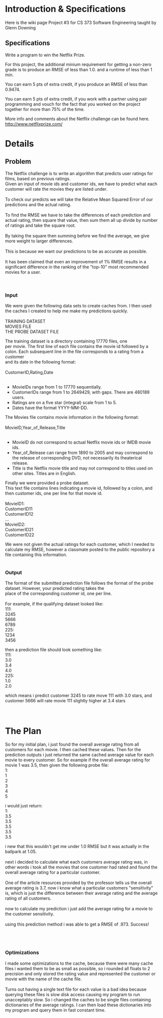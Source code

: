 # Introduction & Specifications #

Here is the wiki page Project #3 for CS 373 Software Engineering taught by Glenn Downing

<h2>Specifications </h2>
Write a program to win the Netflix Prize.

For this project, the additional minium requirement for getting a non-zero grade is to produce an RMSE of less than 1.0. and a runtime of less than 1 min.

You can earn 5 pts of extra credit, if you produce an RMSE of less than 0.9474.

You can earn 5 pts of extra credit, if you work with a partner using pair programming and vouch for the fact that you worked on the project together for more than 75% of the time.

More info and comments about the Netflix challenge can be found here. http://www.netflixprize.com/


# Details #

<h2>Problem</h2>
The Netflix challenge is to write an algorithm that predicts user ratings for films, based on previous ratings.
<br>
Given an input of movie ids and customer ids, we have to predict what each customer will rate the movies they are listed under.<br>
<br>
To check our predicts we will take the Relative Mean Squared Error of our predictions and the actual rating.<br>
<br>
To find the RMSE we have to take the differences of each prediction and actual rating, then square that value, then sum them all up divide by number of ratings and take the square root.<br>
<br>
By taking the square then summing before we find the average, we give more weight to larger differences.<br>
<br>
This is because we want our predictions to be as accurate as possible.<br>
<br>
It has been claimed that even an improvement of 1% RMSE results in a significant difference in the ranking of the "top-10" most recommended movies for a user.<br>
<br><br>
<h3>Input </h3>
We were given the following data sets to create caches from.  I then used the caches I created to help me make my predictions quickly.<br>
<br>
TRAINING DATASET<br>
MOVIES FILE<br>
THE PROBE DATASET FILE<br>

The training dataset is a directory containing 17770 files, one<br>
per movie.  The first line of each file contains the movie id followed by a<br>
colon.  Each subsequent line in the file corresponds to a rating from a customer<br>
and its date in the following format:<br>
<br>
CustomerID,Rating,Date<br>
<br>
- MovieIDs range from 1 to 17770 sequentially.<br>
- CustomerIDs range from 1 to 2649429, with gaps. There are 480189 users.<br>
- Ratings are on a five star (integral) scale from 1 to 5.<br>
- Dates have the format YYYY-MM-DD.<br>

The Movies file contains movie information in the following format:<br>
<br>
MovieID,Year_of_Release,Title<br>
<br>
- MovieID do not correspond to actual Netflix movie ids or IMDB movie ids.<br>
- Year_of_Release can range from 1890 to 2005 and may correspond to the release of corresponding DVD, not necessarily its theaterical release.<br>
- Title is the Netflix movie title and may not correspond to titles used on other sites.  Titles are in English.<br>

Finally we were provided a probe dataset.<br>
This text file contains lines indicating a movie id, followed by a colon, and<br>
then customer ids, one per line for that movie id.<br>
<br>
MovieID1:<br>
CustomerID11<br>
CustomerID12<br>
...<br>
MovieID2:<br>
CustomerID21<br>
CustomerID22<br>

We were not given the actual ratings for each customer, which I needed to calculate my RMSE, however a classmate posted to the public repository a file containing this information.<br>
<br>
<h3>Output </h3>
The format of the submitted prediction file follows the format of the probe dataset.  However, your predicted rating takes the<br>
place of the corresponding customer id, one per line.<br>
<br>
For example, if the qualifying dataset looked like:<br>
111:<br>
3245<br>
5666<br>
6789<br>
225:<br>
1234<br>
3456<br>

then a prediction file should look something like:<br>
111:<br>
3.0<br>
3.4<br>
4.0<br>
225:<br>
1.0<br>
2.0<br>

which means i predict customer 3245 to rate move 111 with 3.0 stars, and customer 5666 will rate movie 111 slightly higher at 3.4 stars<br>
<br><br>
<h1>The Plan </h1>
So for my initial plan, i just found the overall average rating from all customers for each movie. I then cached these values.  Then for the prediction outputs i just returned the same cached average value for each movie to every customer. So for example if the overall average rating for movie 1 was 3.5, then given the following probe file:<br>
1:<br>
1<br>
2<br>
3<br>
4<br>
5<br>

i would just return:<br>
1:<br>
3.5<br>
3.5<br>
3.5<br>
3.5<br>
3.5<br>

i new that this wouldn't get me under 1.0 RMSE but it was actually in the ballpark at 1.05.<br>
<br>
next i decided to calculate what each customers average rating was, in other words i took all the movies that one customer had rated and found the overall average rating for a particular customer.<br>
<br>
One of the article resources provided by the professor tells us the overall average rating is 3.7,  now i know what a particular customers "sensitivity" is, which is just the difference between their average rating and the average rating of all customers.<br>
<br>
now to calculate my prediction i just add the average rating for a movie to the customer sensitivity.<br>
<br>
using this prediction method i was able to get a RMSE of .973. Success!<br>
<br>
<br><br>
<h3>Optimizations</h3>
I made some optimizations to the cache, because there were many cache files i wanted them to be as small as possible, so i rounded all floats to 2 precision and only stored the rating value and represented the customer or movie with the name of the cache file.<br>
<br>
Turns out having a single text file for each value is a bad idea because querying these files is slow disk access causing my program to run unacceptably slow.  So i changed the caches to be single files containing dictionaries of the average ratings. I can then load these dictionaries into my program and query them in fast constant time.